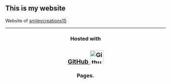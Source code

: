<h2>This is my website</h2>
<p>Website of <a href="https://github.com/smileycreations15/">smileycreations15</a></p>
<hr>
<h3 align="center">Hosted with <a href="https://github.com/"><h3 align="center">GitHub <img src="https://github.githubassets.com/images/icons/emoji/octocat.png" alt="Github Octocat" height="42" width="42"></img>
</a></h3><h3 align="center">Pages.</h3>
